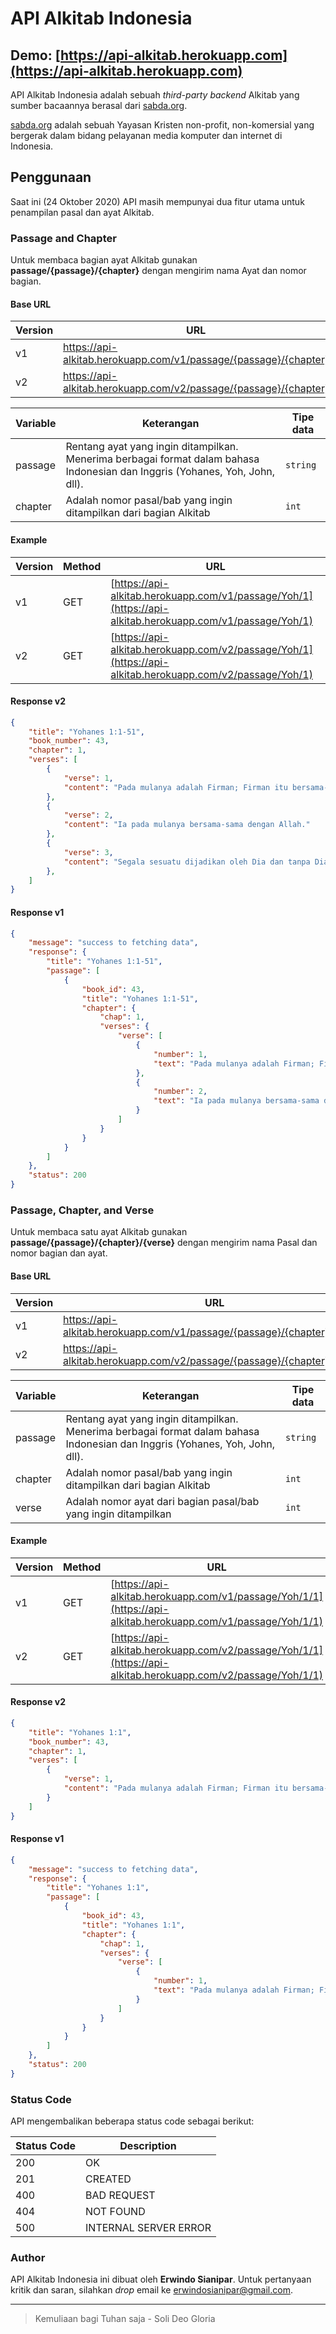 # API Alkitab Indonesia

## Demo: [https://api-alkitab.herokuapp.com](https://api-alkitab.herokuapp.com)

API Alkitab Indonesia adalah sebuah *third-party backend* Alkitab yang sumber bacaannya berasal dari [sabda.org](https://sabda.org).

[sabda.org](https://sabda.org) adalah sebuah Yayasan Kristen non-profit, non-komersial yang bergerak dalam bidang pelayanan media komputer dan internet di Indonesia.

## Penggunaan

Saat ini (24 Oktober 2020) API masih mempunyai dua fitur utama untuk penampilan pasal dan ayat Alkitab.

### Passage and Chapter

Untuk membaca bagian ayat Alkitab gunakan **passage/{passage}/{chapter}** dengan mengirim nama Ayat dan nomor bagian.

#### Base URL

Version | URL
-- | --
v1 | https://api-alkitab.herokuapp.com/v1/passage/{passage}/{chapter}
v2 | https://api-alkitab.herokuapp.com/v2/passage/{passage}/{chapter}

Variable | Keterangan | Tipe data
-- | -- | --
passage | Rentang ayat yang ingin ditampilkan. Menerima berbagai format dalam bahasa Indonesian dan Inggris (Yohanes, Yoh, John, dll). | `string`
chapter | Adalah nomor pasal/bab yang ingin ditampilkan dari bagian Alkitab | `int`

#### Example

Version | Method | URL
-- | -- | --
v1 | GET | [https://api-alkitab.herokuapp.com/v1/passage/Yoh/1](https://api-alkitab.herokuapp.com/v1/passage/Yoh/1)
v2 | GET | [https://api-alkitab.herokuapp.com/v2/passage/Yoh/1](https://api-alkitab.herokuapp.com/v2/passage/Yoh/1)

#### Response v2

```json
{
    "title": "Yohanes 1:1-51",
    "book_number": 43,
    "chapter": 1,
    "verses": [
        {
            "verse": 1,
            "content": "Pada mulanya adalah Firman; Firman itu bersama-sama dengan Allah dan Firman itu adalah Allah."
        },
        {
            "verse": 2,
            "content": "Ia pada mulanya bersama-sama dengan Allah."
        },
        {
            "verse": 3,
            "content": "Segala sesuatu dijadikan oleh Dia dan tanpa Dia tidak ada suatupun yang telah jadi dari segala yang telah dijadikan."
        },
    ]
}
```

#### Response v1

```json
{
    "message": "success to fetching data",
    "response": {
        "title": "Yohanes 1:1-51",
        "passage": [
            {
                "book_id": 43,
                "title": "Yohanes 1:1-51",
                "chapter": {
                    "chap": 1,
                    "verses": {
                        "verse": [
                            {
                                "number": 1,
                                "text": "Pada mulanya adalah Firman; Firman itu bersama-sama dengan Allah dan Firman itu adalah Allah."
                            },
                            {
                                "number": 2,
                                "text": "Ia pada mulanya bersama-sama dengan Allah."
                            }
                        ]
                    }
                }
            }
        ]
    },
    "status": 200
}
```

### Passage, Chapter, and Verse

Untuk membaca satu ayat Alkitab gunakan **passage/{passage}/{chapter}/{verse}** dengan mengirim nama Pasal dan nomor bagian dan ayat.

#### Base URL

Version | URL
-- | --
v1 | https://api-alkitab.herokuapp.com/v1/passage/{passage}/{chapter}/{verse}
v2 | https://api-alkitab.herokuapp.com/v2/passage/{passage}/{chapter}/{verse}

Variable | Keterangan | Tipe data
-- | -- | --
passage | Rentang ayat yang ingin ditampilkan. Menerima berbagai format dalam bahasa Indonesian dan Inggris (Yohanes, Yoh, John, dll). | `string`
chapter | Adalah nomor pasal/bab yang ingin ditampilkan dari bagian Alkitab | `int`
verse | Adalah nomor ayat dari bagian pasal/bab yang ingin ditampilkan | `int`

#### Example

Version | Method | URL
-- | -- | --
v1 | GET | [https://api-alkitab.herokuapp.com/v1/passage/Yoh/1/1](https://api-alkitab.herokuapp.com/v1/passage/Yoh/1/1)
v2 | GET | [https://api-alkitab.herokuapp.com/v2/passage/Yoh/1/1](https://api-alkitab.herokuapp.com/v2/passage/Yoh/1/1)

#### Response v2

```json
{
    "title": "Yohanes 1:1",
    "book_number": 43,
    "chapter": 1,
    "verses": [
        {
            "verse": 1,
            "content": "Pada mulanya adalah Firman; Firman itu bersama-sama dengan Allah dan Firman itu adalah Allah."
        }
    ]
}
```

#### Response v1

```json
{
    "message": "success to fetching data",
    "response": {
        "title": "Yohanes 1:1",
        "passage": [
            {
                "book_id": 43,
                "title": "Yohanes 1:1",
                "chapter": {
                    "chap": 1,
                    "verses": {
                        "verse": [
                            {
                                "number": 1,
                                "text": "Pada mulanya adalah Firman; Firman itu bersama-sama dengan Allah dan Firman itu adalah Allah."
                            }
                        ]
                    }
                }
            }
        ]
    },
    "status": 200
}
```

### Status Code

API mengembalikan beberapa status code sebagai berikut:

Status Code | Description
-- | --
200 | OK
201 | CREATED
400 | BAD REQUEST
404 | NOT FOUND
500 | INTERNAL SERVER ERROR

### Author

API Alkitab Indonesia ini dibuat oleh **Erwindo Sianipar**. Untuk pertanyaan kritik dan saran, silahkan *drop* email ke [erwindosianipar@gmail.com](mailto:erwindosianipar@gmail.com).

---

> Kemuliaan bagi Tuhan saja - Soli Deo Gloria
